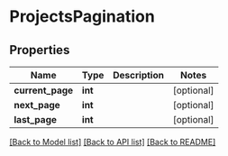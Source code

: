 # ProjectsPagination

## Properties
Name | Type | Description | Notes
------------ | ------------- | ------------- | -------------
**current_page** | **int** |  | [optional] 
**next_page** | **int** |  | [optional] 
**last_page** | **int** |  | [optional] 

[[Back to Model list]](../README.md#documentation-for-models) [[Back to API list]](../README.md#documentation-for-api-endpoints) [[Back to README]](../README.md)

